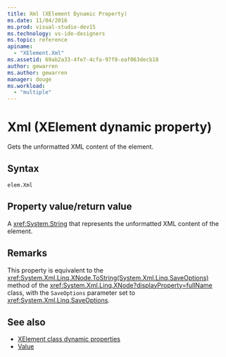 ```yaml
---
title: Xml (XElement Dynamic Property)
ms.date: 11/04/2016
ms.prod: visual-studio-dev15
ms.technology: vs-ide-designers
ms.topic: reference
apiname:
  - "XElement.Xml"
ms.assetid: 69ab2a33-4fe7-4cfa-97f8-eaf063decb18
author: gewarren
ms.author: gewarren
manager: douge
ms.workload:
  - "multiple"
---
```

# Xml (XElement dynamic property)

Gets the unformatted XML content of the element.

## Syntax

```xaml
elem.Xml
```

## Property value/return value

A <xref:System.String> that represents the unformatted XML content of the element.

## Remarks

This property is equivalent to the <xref:System.Xml.Linq.XNode.ToString(System.Xml.Linq.SaveOptions)> method of the <xref:System.Xml.Linq.XNode?displayProperty=fullName> class, with the `SaveOptions` parameter set to <xref:System.Xml.Linq.SaveOptions>.

## See also

- [XElement class dynamic properties](../designers/xelement-class-dynamic-properties.md)
- [Value](../designers/value-xelement-dynamic-property.md)